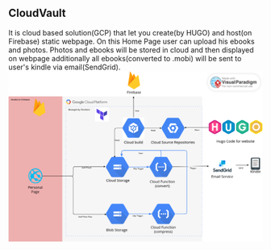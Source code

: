 ## CloudVault
It is cloud based solution(GCP) that let you create(by HUGO) and host(on Firebase) static webpage. On this Home Page user can upload his ebooks and photos. Photos and ebooks will be stored in cloud and then displayed on webpage additionally all ebooks(converted to .mobi) will be sent to user's kindle via email(SendGrid).
![image](https://github.com/ZychuDev/CloudVault/blob/main/CloudVault.vpd.png)
